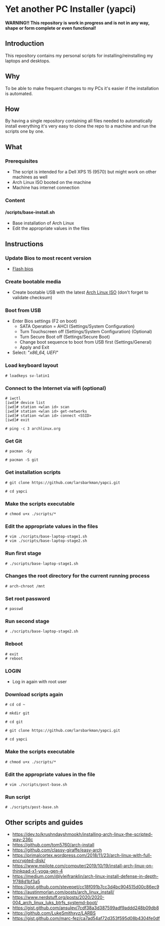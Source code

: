# Yet another PC Installer (yapci)

**WARNING!! This repository is work in progress and is not in any way, shape or form complete or even functional!**

## Introduction
This repository contains my personal scripts for installing/reinstalling my laptops and desktops.

## Why
To be able to make frequent changes to my PCs it's easier if the installation is automated. 

## How
By having a single repository containing all files needed to automatically install everything it's very easy to clone the repo to a machine and run the scripts one by one.

## What
### Prerequisites
- The script is intended for a Dell XPS 15 (9570) but might work on other machines as well
- Arch Linux ISO booted on the machine
- Machine has internet connection

### Content
#### /scripts/base-install.sh
- Base installation of Arch Linux
- Edit the appropriate values in the files

## Instructions
### Update Bios to most recent version
- [Flash bios](https://www.dell.com/support/article/ca/en/cadhs1/sln171755/updating-the-dell-bios-in-linux-and-ubuntu-environments)

### Create bootable media
- Create bootable USB with the latest [Arch Linux ISO](https://www.archlinux.org/download/) (don't forget to validate checksum)

### Boot from USB
- Enter Bios settings (F2 on boot)
  - SATA Operation = AHCI (Settings/System Configuration)
  - Turn Touchscreen off (Settings/System Configuration) (Optional)
  - Turn Secure Boot off (Settings/Secure Boot)    
  - Change boot sequence to boot from USB first (Settings/General)
  - Apply and Exit
- Select: "*x86_64, UEFI*"

### Load keyboard layout
`# loadkeys sv-latin1`  

### Connect to the Internet via wifi (optional)
`# iwctl`  
`[iwd]# device list`  
`[iwd]# station <wlan id> scan`  
`[iwd]# station <wlan id> get-networks`  
`[iwd]# station <wlan id> connect <SSID>`  
`[iwd]# exit`  

`# ping -c 3 archlinux.org`  

### Get Git
`# pacman -Sy`  

`# pacman -S git`  

### Get installation scripts
`# git clone https://github.com/larsbarkman/yapci.git`  

`# cd yapci`  

### Make the scripts executable
`# chmod u+x ./scripts/*`  

### Edit the appropriate values in the files 
`# vim ./scripts/base-laptop-stage1.sh`  
`# vim ./scripts/base-laptop-stage2.sh`  

### Run first stage 
`# ./scripts/base-laptop-stage1.sh` 

### Changes the root directory for the current running process
`# arch-chroot /mnt`  

### Set root password
`# passwd`  

### Run second stage 
`# ./scripts/base-laptop-stage2.sh` 

### Reboot
`# exit`  
`# reboot`  

### LOGIN
- Log in again with root user

### Download scripts again
`# cd cd ~`  

`# mkdir git`  

`# cd git`  

`# git clone https://github.com/larsbarkman/yapci.git`  

`# cd yapci`  

### Make the scripts executable
`# chmod u+x ./scripts/*`  

### Edit the appropriate values in the file 
`# vim ./scripts/post-base.sh`  

### Run script
`# ./scripts/post-base.sh` 

## Other scripts and guides
- https://dev.to/krushndayshmookh/installing-arch-linux-the-scripted-way-236c
- https://github.com/tom5760/arch-install
- https://github.com/classy-giraffe/easy-arch
- https://primalcortex.wordpress.com/2018/11/23/arch-linux-with-full-encrypted-disk/
- https://www.mpilote.com/computer/2019/10/19/install-arch-linux-on-thinkpad-x1-yoga-gen-4
- https://medium.com/@lylejfranklin/arch-linux-install-defense-in-depth-1f788d1bf3a5
- https://gist.github.com/stevepet/cc18f091b7cc3d4bc904515d00c86ec9
- https://austinmorlan.com/posts/arch_linux_install/
- https://www.nerdstuff.org/posts/2020/2020-004_arch_linux_luks_btrfs_systemd-boot/
- https://gist.github.com/ansulev/7cdf38a3d387599adf9addd248b09db8
- https://github.com/LukeSmithxyz/LARBS
- https://gist.github.com/marc-fez/ca7ad54af72d353f595d08b4304fe0df
